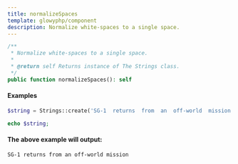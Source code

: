 ```yaml
---
title: normalizeSpaces
template: glowyphp/component
description: Normalize white-spaces to a single space.
---
```


```php
/**
 * Normalize white-spaces to a single space.
 *
 * @return self Returns instance of The Strings class.
 */
public function normalizeSpaces(): self
```

#### Examples

```php
$string = Strings::create('SG-1  returns  from  an  off-world  mission')->normalizeSpaces();

echo $string;
```

#### The above example will output:

```text
SG-1 returns from an off-world mission
```

